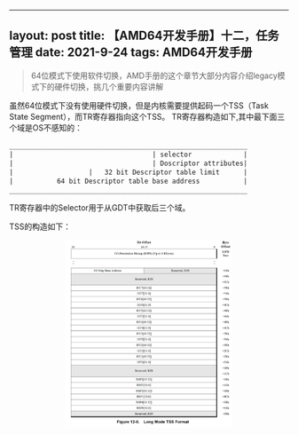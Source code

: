 <style>
img{
    width: 60%;
    padding-left: 20%;
}
</style>

---
layout: post
title: 【AMD64开发手册】十二，任务管理
date: 2021-9-24
tags: AMD64开发手册    
---

> 64位模式下使用软件切换，AMD手册的这个章节大部分内容介绍legacy模式下的硬件切换，挑几个重要内容讲解

虽然64位模式下没有使用硬件切换，但是内核需要提供起码一个TSS（Task State Segment），而TR寄存器指向这个TSS。
TR寄存器构造如下,其中最下面三个域是OS不感知的：
```
____________________________________________________________
|                                   | selector             |
|                                   | Doscriptor attributes|
|                   |   32 bit Descriptor table limit      |
|           64 bit Descriptor table base address           |
____________________________________________________________
```
TR寄存器中的Selector用于从GDT中获取后三个域。

TSS的构造如下：

![avatar](https://raw.githubusercontent.com/arafatms/arafatms.github.io/main/images/posts/20210924-TaskManagement/TSS.png?raw=true)
